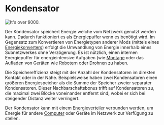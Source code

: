 # Kondensator

![It's over 9000.](oredict:oc:capacitor)

Der Kondensator speichert Energie welche vom Netzwerk genutzt werden kann. Dadurch funktioniert es als Energiepuffer wenn es benötigt wird. Im Gegensatz zum Konvertieren von Energietypen anderer Mods (mittels eines [Energiekonverters](powerConverter.md)) erfolgt die Umwandlung von Energie innerhalb eines Subnetzwerkes ohne Verzögerung. Es ist nützlich, einen internen Energiepuffer für energieintensive Aufgaben (wie [Montage](assembler.md) oder das [Aufladen](charger.md) von Geräten wie [Robotern](robot.md) oder [Drohnen](../item/drone.md) zu haben.

Die Speichereffizienz steigt mit der Anzahl der Kondensatoren im direkten Kontakt oder in der Nähe. Beispielsweise haben zwei Kondensatoren einen größeren Energiespeicher als die Summe der Speicher zweier separater Kondensatoren. Dieser Nachbarschaftsbonus trifft auf Kondensatoren zu, die maximal zwei Blöcke voneinander entfernt sind, wobei er sich bei steigender Distanz weiter verringert.

Der Kondensator kann mit einem [Energieverteiler](powerDistributor.md) verbunden werden, um Energie für andere [Computer](../general/computer.md) oder Geräte  im Netzwerk zur Verfügung zu stellen.
